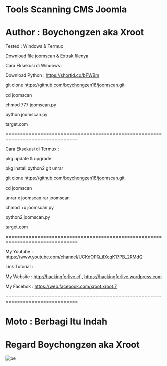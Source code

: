 # Tools Scanning CMS Joomla

# Author : Boychongzen aka Xroot

Tested : Windows & Termux


Download file joomscan & Extrak filenya

Cara Eksekusi di Windows :

Download Python : https://shortid.co/bFWBm

git clone https://github.com/boychongzen18/joomscan.git

cd joomscan

chmod 777 joomscan.py

python joomscan.py

target.com

===============================================================================

Cara Eksekusi di Termux :

pkg update & upgrade

pkg install python2 git unrar

git clone https://github.com/boychongzen18/joomscan.git

cd joomscan

unrar x joomscan.rar joomscan

chmod +x joomscan.py

python2 joomscan.py

target.com

===============================================================================

My Youtube : https://www.youtube.com/channel/UCKdOPQ_iIXcqK17PB_2RMdQ

Link Tutorial : 

My Website : http://hackingforlive.cf , https://hackingforlive.wordpress.com

My Facebok : https://web.facebook.com/xroot.xroot.7

===============================================================================

# Moto : Berbagi Itu Indah


# Regard Boychongzen aka Xroot


![be](https://raw.githubusercontent.com/boychongzen18/joomscan/master/windows.png)

